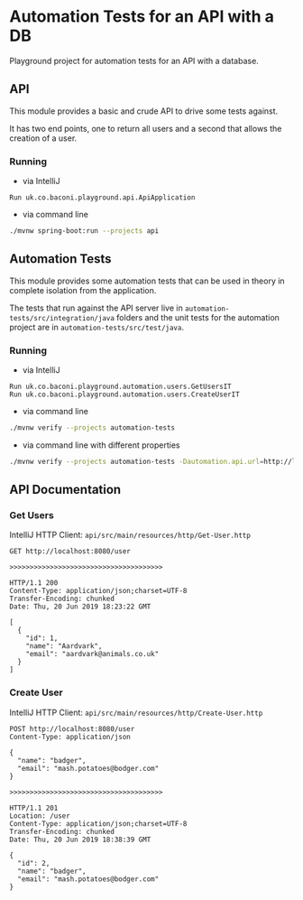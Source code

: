 # Automation Tests for an API with a DB
Playground project for automation tests for an API with a database.

## API
This module provides a basic and crude API to drive some tests against.

It has two end points, one to return all users and a second that allows the creation of a user.

### Running
* via IntelliJ
```
Run uk.co.baconi.playground.api.ApiApplication
```
* via command line 
```bash
./mvnw spring-boot:run --projects api
```

## Automation Tests
This module provides some automation tests that can be used in theory in complete isolation from the application.

The tests that run against the API server live in `automation-tests/src/integration/java` folders and the unit tests for the automation project are in `automation-tests/src/test/java`.

### Running
* via IntelliJ
```
Run uk.co.baconi.playground.automation.users.GetUsersIT
Run uk.co.baconi.playground.automation.users.CreateUserIT
```
* via command line
```bash
./mvnw verify --projects automation-tests
```
* via command line with different properties
```bash
./mvnw verify --projects automation-tests -Dautomation.api.url=http://localhost:8081
```

## API Documentation

### Get Users
IntelliJ HTTP Client: `api/src/main/resources/http/Get-User.http`
```
GET http://localhost:8080/user

>>>>>>>>>>>>>>>>>>>>>>>>>>>>>>>>>>>>>>

HTTP/1.1 200 
Content-Type: application/json;charset=UTF-8
Transfer-Encoding: chunked
Date: Thu, 20 Jun 2019 18:23:22 GMT

[
  {
    "id": 1,
    "name": "Aardvark",
    "email": "aardvark@animals.co.uk"
  }
]
```

### Create User
IntelliJ HTTP Client: `api/src/main/resources/http/Create-User.http`
```
POST http://localhost:8080/user
Content-Type: application/json

{
  "name": "badger",
  "email": "mash.potatoes@bodger.com"
}

>>>>>>>>>>>>>>>>>>>>>>>>>>>>>>>>>>>>>>

HTTP/1.1 201 
Location: /user
Content-Type: application/json;charset=UTF-8
Transfer-Encoding: chunked
Date: Thu, 20 Jun 2019 18:38:39 GMT

{
  "id": 2,
  "name": "badger",
  "email": "mash.potatoes@bodger.com"
}
```